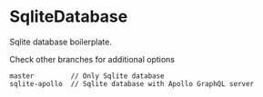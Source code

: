 # SqliteDatabase
Sqlite database boilerplate.

Check other branches for additional options
```
master         // Only Sqlite database
sqlite-apollo  // Sqlite database with Apollo GraphQL server
```

